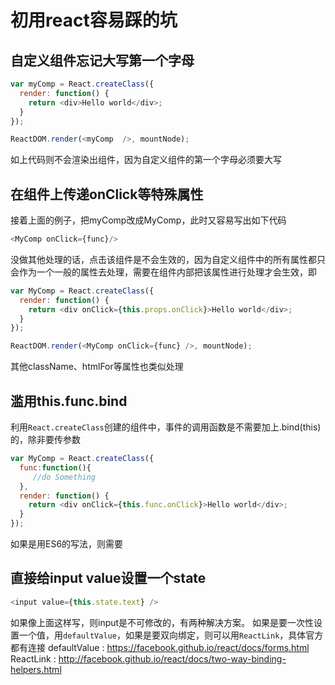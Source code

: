 # 初用react容易踩的坑

## 自定义组件忘记大写第一个字母 
```javascript
var myComp = React.createClass({
  render: function() {
    return <div>Hello world</div>;
  }
});

ReactDOM.render(<myComp  />, mountNode);
```
如上代码则不会渲染出组件，因为自定义组件的第一个字母必须要大写


## 在组件上传递onClick等特殊属性
接着上面的例子，把myComp改成MyComp，此时又容易写出如下代码
```javascript
<MyComp onClick={func}/>
```
没做其他处理的话，点击该组件是不会生效的，因为自定义组件中的所有属性都只会作为一个一般的属性去处理，需要在组件内部把该属性进行处理才会生效，即
```javascript
var MyComp = React.createClass({
  render: function() {
    return <div onClick={this.props.onClick}>Hello world</div>;
  }
});

ReactDOM.render(<MyComp onClick={func} />, mountNode);
```

其他className、htmlFor等属性也类似处理

## 滥用this.func.bind
利用`React.createClass`创建的组件中，事件的调用函数是不需要加上.bind(this)的，除非要传参数
```javascript
var MyComp = React.createClass({
  func:function(){
     //do Something
  },
  render: function() {
    return <div onClick={this.func.onClick}>Hello world</div>;
  }
});
```
如果是用ES6的写法，则需要

## 直接给input value设置一个state

```javascript
<input value={this.state.text} />
```
如果像上面这样写，则input是不可修改的，有两种解决方案。
如果是要一次性设置一个值，用`defaultValue`，如果是要双向绑定，则可以用`ReactLink`，具体官方都有连接 
defaultValue :  https://facebook.github.io/react/docs/forms.html 
ReactLink : http://facebook.github.io/react/docs/two-way-binding-helpers.html